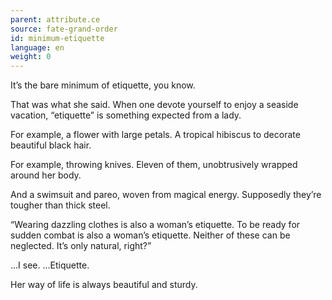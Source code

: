 ```yaml
---
parent: attribute.ce
source: fate-grand-order
id: minimum-etiquette
language: en
weight: 0
---
```


It’s the bare minimum of etiquette, you know.

That was what she said.
When one devote yourself to enjoy a seaside vacation, “etiquette” is something expected from a lady.

For example, a flower with large petals.
A tropical hibiscus to decorate beautiful black hair.

For example, throwing knives.
Eleven of them, unobtrusively wrapped around her body.

And a swimsuit and pareo, woven from magical energy.
Supposedly they’re tougher than thick steel.

“Wearing dazzling clothes is also a woman’s etiquette.
To be ready for sudden combat is also a woman’s etiquette.
Neither of these can be neglected. It’s only natural, right?”

…I see.
…Etiquette.

Her way of life is always beautiful and sturdy.
